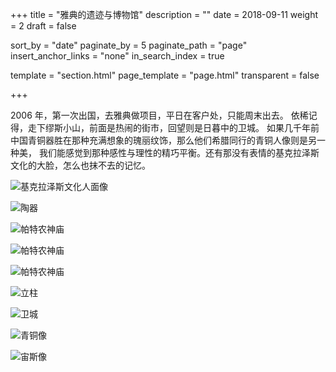 +++
title = "雅典的遗迹与博物馆"
description = ""
date = 2018-09-11
weight = 2
draft = false

sort_by = "date"
paginate_by = 5
paginate_path = "page"
insert_anchor_links = "none"
in_search_index = true

template = "section.html"
page_template = "page.html"
transparent = false

+++

2006 年，第一次出国，去雅典做项目，平日在客户处，只能周末出去。
依稀记得，走下缪斯小山，前面是热闹的街市，回望则是日暮中的卫城。
如果几千年前中国青铜器胜在那种充满想象的瑰丽纹饰，那么他们希腊同行的青铜人像则是另一种美，
我们能感觉到那种感性与理性的精巧平衡。还有那没有表情的基克拉泽斯文化的大脸，怎么也抹不去的记忆。

![基克拉泽斯文化人面像](cycladic_face.jpeg)

![陶器](vase.jpeg)

![帕特农神庙](parthenon1.jpeg)

![帕特农神庙](parthenon2.jpeg)

![帕特农神庙](parthenon3.jpeg)

![立柱](pillar.jpeg)

![卫城](acropolis.jpeg)

![青铜像](bronze.jpeg)

![宙斯像](zeus.jpeg)
